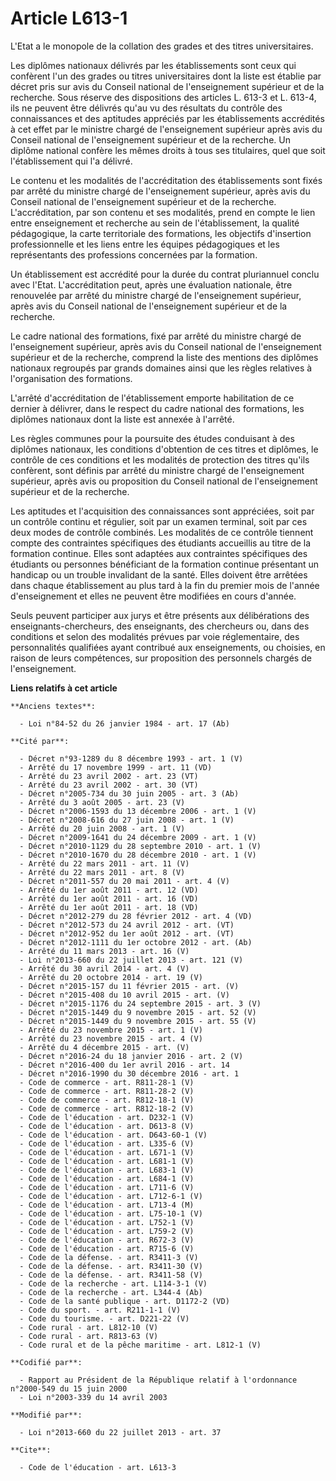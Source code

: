 # Article L613-1

L'Etat a le monopole de la collation des grades et des titres universitaires. 

Les diplômes nationaux délivrés par les établissements sont ceux qui confèrent l'un des grades ou titres universitaires dont
la liste est établie par décret pris sur avis du Conseil national de l'enseignement supérieur et de la recherche. Sous
réserve des dispositions des articles L. 613-3 et L. 613-4, ils ne peuvent être délivrés qu'au vu des résultats du contrôle
des connaissances et des aptitudes appréciés par les établissements accrédités à cet effet par le ministre chargé de
l'enseignement supérieur après avis du Conseil national de l'enseignement supérieur et de la recherche. Un diplôme national
confère les mêmes droits à tous ses titulaires, quel que soit l'établissement qui l'a délivré.

Le contenu et les modalités de l'accréditation des établissements sont fixés par arrêté du ministre chargé de l'enseignement
supérieur, après avis du Conseil national de l'enseignement supérieur et de la recherche. L'accréditation, par son contenu et
ses modalités, prend en compte le lien entre enseignement et recherche au sein de l'établissement, la qualité pédagogique, la
carte territoriale des formations, les objectifs d'insertion professionnelle et les liens entre les équipes pédagogiques et
les représentants des professions concernées par la formation. 

Un établissement est accrédité pour la durée du contrat pluriannuel conclu avec l'Etat. L'accréditation peut, après une
évaluation nationale, être renouvelée par arrêté du ministre chargé de l'enseignement supérieur, après avis du Conseil
national de l'enseignement supérieur et de la recherche. 

Le cadre national des formations, fixé par arrêté du ministre chargé de l'enseignement supérieur, après avis du Conseil
national de l'enseignement supérieur et de la recherche, comprend la liste des mentions des diplômes nationaux regroupés par
grands domaines ainsi que les règles relatives à l'organisation des formations. 

L'arrêté d'accréditation de l'établissement emporte habilitation de ce dernier à délivrer, dans le respect du cadre national
des formations, les diplômes nationaux dont la liste est annexée à l'arrêté. 

Les règles communes pour la poursuite des études conduisant à des diplômes nationaux, les conditions d'obtention de ces
titres et diplômes, le contrôle de ces conditions et les modalités de protection des titres qu'ils confèrent, sont définis
par arrêté du ministre chargé de l'enseignement supérieur, après avis ou proposition du Conseil national de l'enseignement
supérieur et de la recherche. 

Les aptitudes et l'acquisition des connaissances sont appréciées, soit par un contrôle continu et régulier, soit par un
examen terminal, soit par ces deux modes de contrôle combinés. Les modalités de ce contrôle tiennent compte des contraintes
spécifiques des étudiants accueillis au titre de la formation continue. Elles sont adaptées aux contraintes spécifiques des
étudiants ou personnes bénéficiant de la formation continue présentant un handicap ou un trouble invalidant de la santé.
Elles doivent être arrêtées dans chaque établissement au plus tard à la fin du premier mois de l'année d'enseignement et
elles ne peuvent être modifiées en cours d'année. 

Seuls peuvent participer aux jurys et être présents aux délibérations des enseignants-chercheurs, des enseignants, des
chercheurs ou, dans des conditions et selon des modalités prévues par voie réglementaire, des personnalités qualifiées ayant
contribué aux enseignements, ou choisies, en raison de leurs compétences, sur proposition des personnels chargés de
l'enseignement.

**Liens relatifs à cet article**

	**Anciens textes**:

	  - Loi n°84-52 du 26 janvier 1984 - art. 17 (Ab)

	**Cité par**:

	  - Décret n°93-1289 du 8 décembre 1993 - art. 1 (V)
	  - Arrêté du 17 novembre 1999 - art. 11 (VD)
	  - Arrêté du 23 avril 2002 - art. 23 (VT)
	  - Arrêté du 23 avril 2002 - art. 30 (VT)
	  - Décret n°2005-734 du 30 juin 2005 - art. 3 (Ab)
	  - Arrêté du 3 août 2005 - art. 23 (V)
	  - Décret n°2006-1593 du 13 décembre 2006 - art. 1 (V)
	  - Décret n°2008-616 du 27 juin 2008 - art. 1 (V)
	  - Arrêté du 20 juin 2008 - art. 1 (V)
	  - Décret n°2009-1641 du 24 décembre 2009 - art. 1 (V)
	  - Décret n°2010-1129 du 28 septembre 2010 - art. 1 (V)
	  - Décret n°2010-1670 du 28 décembre 2010 - art. 1 (V)
	  - Arrêté du 22 mars 2011 - art. 11 (V)
	  - Arrêté du 22 mars 2011 - art. 8 (V)
	  - Décret n°2011-557 du 20 mai 2011 - art. 4 (V)
	  - Arrêté du 1er août 2011 - art. 12 (VD)
	  - Arrêté du 1er août 2011 - art. 16 (VD)
	  - Arrêté du 1er août 2011 - art. 18 (VD)
	  - Décret n°2012-279 du 28 février 2012 - art. 4 (VD)
	  - Décret n°2012-573 du 24 avril 2012 - art. (VT)
	  - Décret n°2012-952 du 1er août 2012 - art. (VT)
	  - Décret n°2012-1111 du 1er octobre 2012 - art. (Ab)
	  - Arrêté du 11 mars 2013 - art. 16 (V)
	  - Loi n°2013-660 du 22 juillet 2013 - art. 121 (V)
	  - Arrêté du 30 avril 2014 - art. 4 (V)
	  - Arrêté du 20 octobre 2014 - art. 19 (V)
	  - Décret n°2015-157 du 11 février 2015 - art. (V)
	  - Décret n°2015-408 du 10 avril 2015 - art. (V)
	  - Décret n°2015-1176 du 24 septembre 2015 - art. 3 (V)
	  - Décret n°2015-1449 du 9 novembre 2015 - art. 52 (V)
	  - Décret n°2015-1449 du 9 novembre 2015 - art. 55 (V)
	  - Arrêté du 23 novembre 2015 - art. 1 (V)
	  - Arrêté du 23 novembre 2015 - art. 4 (V)
	  - Arrêté du 4 décembre 2015 - art. (V)
	  - Décret n°2016-24 du 18 janvier 2016 - art. 2 (V)
	  - Décret n°2016-400 du 1er avril 2016 - art. 14
	  - Décret n°2016-1990 du 30 décembre 2016 - art. 1
	  - Code de commerce - art. R811-28-1 (V)
	  - Code de commerce - art. R811-28-2 (V)
	  - Code de commerce - art. R812-18-1 (V)
	  - Code de commerce - art. R812-18-2 (V)
	  - Code de l'éducation - art. D232-1 (V)
	  - Code de l'éducation - art. D613-8 (V)
	  - Code de l'éducation - art. D643-60-1 (V)
	  - Code de l'éducation - art. L335-6 (V)
	  - Code de l'éducation - art. L671-1 (V)
	  - Code de l'éducation - art. L681-1 (V)
	  - Code de l'éducation - art. L683-1 (V)
	  - Code de l'éducation - art. L684-1 (V)
	  - Code de l'éducation - art. L711-6 (V)
	  - Code de l'éducation - art. L712-6-1 (V)
	  - Code de l'éducation - art. L713-4 (M)
	  - Code de l'éducation - art. L75-10-1 (V)
	  - Code de l'éducation - art. L752-1 (V)
	  - Code de l'éducation - art. L759-2 (V)
	  - Code de l'éducation - art. R672-3 (V)
	  - Code de l'éducation - art. R715-6 (V)
	  - Code de la défense. - art. R3411-3 (V)
	  - Code de la défense. - art. R3411-30 (V)
	  - Code de la défense. - art. R3411-58 (V)
	  - Code de la recherche - art. L114-3-1 (V)
	  - Code de la recherche - art. L344-4 (Ab)
	  - Code de la santé publique - art. D1172-2 (VD)
	  - Code du sport. - art. R211-1-1 (V)
	  - Code du tourisme. - art. D221-22 (V)
	  - Code rural - art. L812-10 (V)
	  - Code rural - art. R813-63 (V)
	  - Code rural et de la pêche maritime - art. L812-1 (V)

	**Codifié par**:

	  - Rapport au Président de la République relatif à l'ordonnance n°2000-549 du 15 juin 2000
	  - Loi n°2003-339 du 14 avril 2003

	**Modifié par**:

	  - Loi n°2013-660 du 22 juillet 2013 - art. 37

	**Cite**:

	  - Code de l'éducation - art. L613-3
